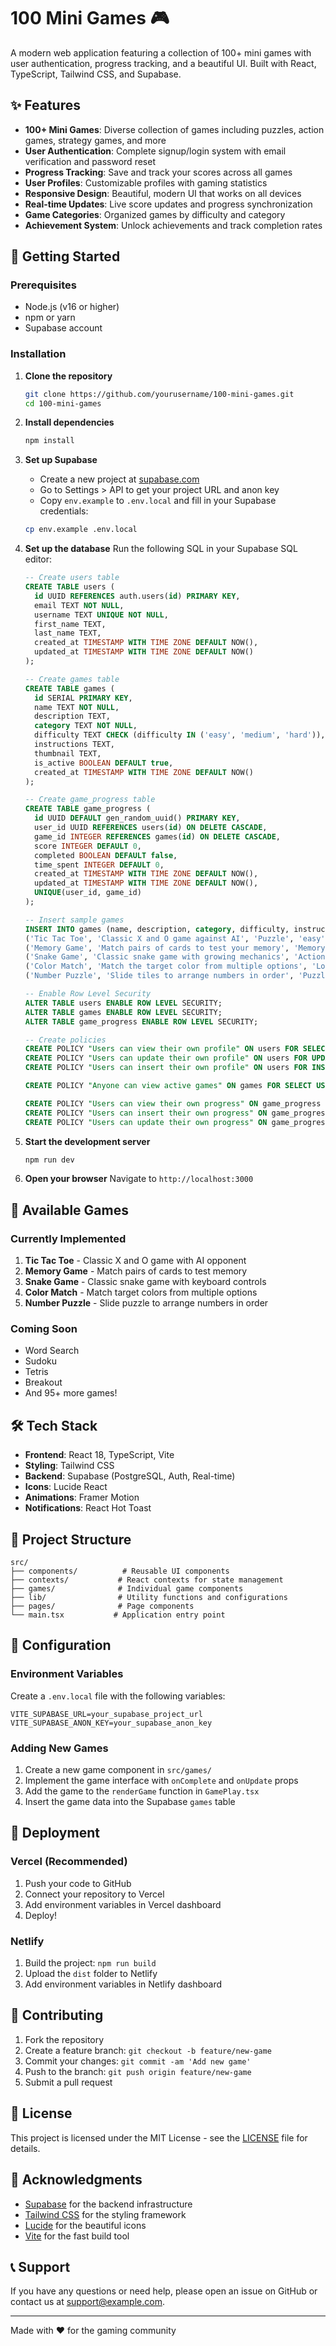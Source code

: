 # 100 Mini Games 🎮

A modern web application featuring a collection of 100+ mini games with user authentication, progress tracking, and a beautiful UI. Built with React, TypeScript, Tailwind CSS, and Supabase.

## ✨ Features

- **100+ Mini Games**: Diverse collection of games including puzzles, action games, strategy games, and more
- **User Authentication**: Complete signup/login system with email verification and password reset
- **Progress Tracking**: Save and track your scores across all games
- **User Profiles**: Customizable profiles with gaming statistics
- **Responsive Design**: Beautiful, modern UI that works on all devices
- **Real-time Updates**: Live score updates and progress synchronization
- **Game Categories**: Organized games by difficulty and category
- **Achievement System**: Unlock achievements and track completion rates

## 🚀 Getting Started

### Prerequisites

- Node.js (v16 or higher)
- npm or yarn
- Supabase account

### Installation

1. **Clone the repository**
   ```bash
   git clone https://github.com/yourusername/100-mini-games.git
   cd 100-mini-games
   ```

2. **Install dependencies**
   ```bash
   npm install
   ```

3. **Set up Supabase**
   - Create a new project at [supabase.com](https://supabase.com)
   - Go to Settings > API to get your project URL and anon key
   - Copy `env.example` to `.env.local` and fill in your Supabase credentials:
   ```bash
   cp env.example .env.local
   ```

4. **Set up the database**
   Run the following SQL in your Supabase SQL editor:

   ```sql
   -- Create users table
   CREATE TABLE users (
     id UUID REFERENCES auth.users(id) PRIMARY KEY,
     email TEXT NOT NULL,
     username TEXT UNIQUE NOT NULL,
     first_name TEXT,
     last_name TEXT,
     created_at TIMESTAMP WITH TIME ZONE DEFAULT NOW(),
     updated_at TIMESTAMP WITH TIME ZONE DEFAULT NOW()
   );

   -- Create games table
   CREATE TABLE games (
     id SERIAL PRIMARY KEY,
     name TEXT NOT NULL,
     description TEXT,
     category TEXT NOT NULL,
     difficulty TEXT CHECK (difficulty IN ('easy', 'medium', 'hard')),
     instructions TEXT,
     thumbnail TEXT,
     is_active BOOLEAN DEFAULT true,
     created_at TIMESTAMP WITH TIME ZONE DEFAULT NOW()
   );

   -- Create game_progress table
   CREATE TABLE game_progress (
     id UUID DEFAULT gen_random_uuid() PRIMARY KEY,
     user_id UUID REFERENCES users(id) ON DELETE CASCADE,
     game_id INTEGER REFERENCES games(id) ON DELETE CASCADE,
     score INTEGER DEFAULT 0,
     completed BOOLEAN DEFAULT false,
     time_spent INTEGER DEFAULT 0,
     created_at TIMESTAMP WITH TIME ZONE DEFAULT NOW(),
     updated_at TIMESTAMP WITH TIME ZONE DEFAULT NOW(),
     UNIQUE(user_id, game_id)
   );

   -- Insert sample games
   INSERT INTO games (name, description, category, difficulty, instructions) VALUES
   ('Tic Tac Toe', 'Classic X and O game against AI', 'Puzzle', 'easy', 'Click on any empty cell to place your X. Try to get three in a row!'),
   ('Memory Game', 'Match pairs of cards to test your memory', 'Memory', 'easy', 'Click on cards to reveal them. Find matching pairs to clear the board.'),
   ('Snake Game', 'Classic snake game with growing mechanics', 'Action', 'medium', 'Use arrow keys to control the snake. Eat food to grow and score points.'),
   ('Color Match', 'Match the target color from multiple options', 'Logic', 'easy', 'Look at the target color and click the matching color from the options.'),
   ('Number Puzzle', 'Slide tiles to arrange numbers in order', 'Puzzle', 'medium', 'Click tiles next to the empty space to move them. Arrange numbers 1-8 in order.');

   -- Enable Row Level Security
   ALTER TABLE users ENABLE ROW LEVEL SECURITY;
   ALTER TABLE games ENABLE ROW LEVEL SECURITY;
   ALTER TABLE game_progress ENABLE ROW LEVEL SECURITY;

   -- Create policies
   CREATE POLICY "Users can view their own profile" ON users FOR SELECT USING (auth.uid() = id);
   CREATE POLICY "Users can update their own profile" ON users FOR UPDATE USING (auth.uid() = id);
   CREATE POLICY "Users can insert their own profile" ON users FOR INSERT WITH CHECK (auth.uid() = id);

   CREATE POLICY "Anyone can view active games" ON games FOR SELECT USING (is_active = true);

   CREATE POLICY "Users can view their own progress" ON game_progress FOR SELECT USING (auth.uid() = user_id);
   CREATE POLICY "Users can insert their own progress" ON game_progress FOR INSERT WITH CHECK (auth.uid() = user_id);
   CREATE POLICY "Users can update their own progress" ON game_progress FOR UPDATE USING (auth.uid() = user_id);
   ```

5. **Start the development server**
   ```bash
   npm run dev
   ```

6. **Open your browser**
   Navigate to `http://localhost:3000`

## 🎯 Available Games

### Currently Implemented
1. **Tic Tac Toe** - Classic X and O game with AI opponent
2. **Memory Game** - Match pairs of cards to test memory
3. **Snake Game** - Classic snake game with keyboard controls
4. **Color Match** - Match target colors from multiple options
5. **Number Puzzle** - Slide puzzle to arrange numbers in order

### Coming Soon
- Word Search
- Sudoku
- Tetris
- Breakout
- And 95+ more games!

## 🛠️ Tech Stack

- **Frontend**: React 18, TypeScript, Vite
- **Styling**: Tailwind CSS
- **Backend**: Supabase (PostgreSQL, Auth, Real-time)
- **Icons**: Lucide React
- **Animations**: Framer Motion
- **Notifications**: React Hot Toast

## 📁 Project Structure

```
src/
├── components/          # Reusable UI components
├── contexts/           # React contexts for state management
├── games/              # Individual game components
├── lib/                # Utility functions and configurations
├── pages/              # Page components
└── main.tsx           # Application entry point
```

## 🔧 Configuration

### Environment Variables

Create a `.env.local` file with the following variables:

```env
VITE_SUPABASE_URL=your_supabase_project_url
VITE_SUPABASE_ANON_KEY=your_supabase_anon_key
```

### Adding New Games

1. Create a new game component in `src/games/`
2. Implement the game interface with `onComplete` and `onUpdate` props
3. Add the game to the `renderGame` function in `GamePlay.tsx`
4. Insert the game data into the Supabase `games` table

## 🚀 Deployment

### Vercel (Recommended)

1. Push your code to GitHub
2. Connect your repository to Vercel
3. Add environment variables in Vercel dashboard
4. Deploy!

### Netlify

1. Build the project: `npm run build`
2. Upload the `dist` folder to Netlify
3. Add environment variables in Netlify dashboard

## 🤝 Contributing

1. Fork the repository
2. Create a feature branch: `git checkout -b feature/new-game`
3. Commit your changes: `git commit -am 'Add new game'`
4. Push to the branch: `git push origin feature/new-game`
5. Submit a pull request

## 📝 License

This project is licensed under the MIT License - see the [LICENSE](LICENSE) file for details.

## 🙏 Acknowledgments

- [Supabase](https://supabase.com) for the backend infrastructure
- [Tailwind CSS](https://tailwindcss.com) for the styling framework
- [Lucide](https://lucide.dev) for the beautiful icons
- [Vite](https://vitejs.dev) for the fast build tool

## 📞 Support

If you have any questions or need help, please open an issue on GitHub or contact us at support@example.com.

---

Made with ❤️ for the gaming community 